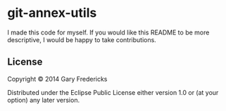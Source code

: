 # git-annex-utils

I made this code for myself. If you would like this README to be more
descriptive, I would be happy to take contributions.

## License

Copyright © 2014 Gary Fredericks

Distributed under the Eclipse Public License either version 1.0 or (at
your option) any later version.
